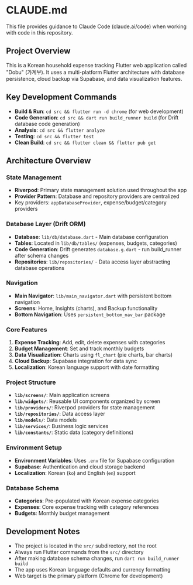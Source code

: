 # CLAUDE.md

This file provides guidance to Claude Code (claude.ai/code) when working with code in this repository.

## Project Overview

This is a Korean household expense tracking Flutter web application called "Dobu" (가계부). It uses a multi-platform Flutter architecture with database persistence, cloud backup via Supabase, and data visualization features.

## Key Development Commands

- **Build & Run**: `cd src && flutter run -d chrome` (for web development)
- **Code Generation**: `cd src && dart run build_runner build` (for Drift database code generation)
- **Analysis**: `cd src && flutter analyze`
- **Testing**: `cd src && flutter test`
- **Clean Build**: `cd src && flutter clean && flutter pub get`

## Architecture Overview

### State Management
- **Riverpod**: Primary state management solution used throughout the app
- **Provider Pattern**: Database and repository providers are centralized
- Key providers: `appDatabaseProvider`, expense/budget/category providers

### Database Layer (Drift ORM)
- **Database**: `lib/db/database.dart` - Main database configuration
- **Tables**: Located in `lib/db/tables/` (expenses, budgets, categories)
- **Code Generation**: Drift generates `database.g.dart` - run build_runner after schema changes
- **Repositories**: `lib/repositories/` - Data access layer abstracting database operations

### Navigation
- **Main Navigator**: `lib/main_navigator.dart` with persistent bottom navigation
- **Screens**: Home, Insights (charts), and Backup functionality
- **Bottom Navigation**: Uses `persistent_bottom_nav_bar` package

### Core Features
1. **Expense Tracking**: Add, edit, delete expenses with categories
2. **Budget Management**: Set and track monthly budgets
3. **Data Visualization**: Charts using `fl_chart` (pie charts, bar charts)
4. **Cloud Backup**: Supabase integration for data sync
5. **Localization**: Korean language support with date formatting

### Project Structure
- **`lib/screens/`**: Main application screens
- **`lib/widgets/`**: Reusable UI components organized by screen
- **`lib/providers/`**: Riverpod providers for state management
- **`lib/repositories/`**: Data access layer
- **`lib/models/`**: Data models
- **`lib/services/`**: Business logic services
- **`lib/constants/`**: Static data (category definitions)

### Environment Setup
- **Environment Variables**: Uses `.env` file for Supabase configuration
- **Supabase**: Authentication and cloud storage backend
- **Localization**: Korean (`ko`) and English (`en`) support

### Database Schema
- **Categories**: Pre-populated with Korean expense categories
- **Expenses**: Core expense tracking with category references
- **Budgets**: Monthly budget management

## Development Notes

- The project is located in the `src/` subdirectory, not the root
- Always run Flutter commands from the `src/` directory
- After making database schema changes, run `dart run build_runner build`
- The app uses Korean language defaults and currency formatting
- Web target is the primary platform (Chrome for development)